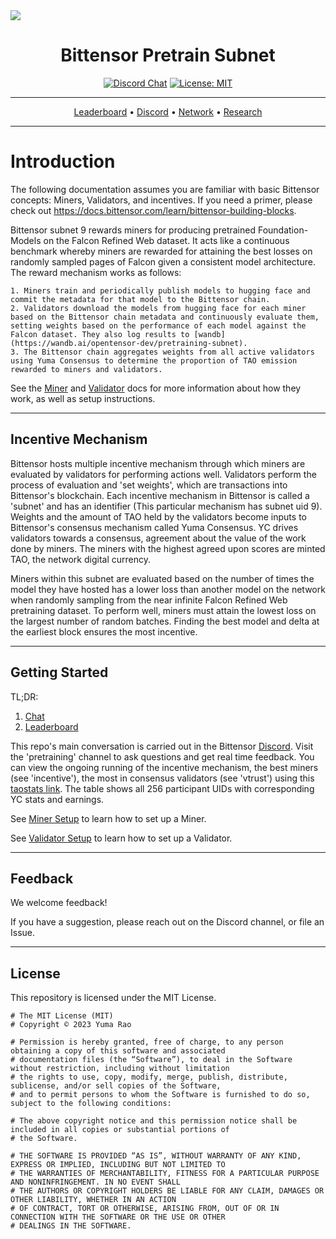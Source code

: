<picture>
    <source srcset="./assets/macrocosmos-white.png"  media="(prefers-color-scheme: dark)">
    <source srcset="./assets/macrocosmos-black.png"  media="(prefers-color-scheme: light)">
    <img src="macrocosmos-black.png">
</picture>

<div align="center">

# **Bittensor Pretrain Subnet** <!-- omit in toc -->
[![Discord Chat](https://img.shields.io/discord/308323056592486420.svg)](https://discord.gg/bittensor)
[![License: MIT](https://img.shields.io/badge/License-MIT-yellow.svg)](https://opensource.org/licenses/MIT) 

---

[Leaderboard](https://huggingface.co/spaces/RaoFoundation/pretraining-leaderboard) • [Discord](https://discord.gg/bittensor) • [Network](https://taostats.io/subnets/netuid-9/) • [Research](https://bittensor.com/whitepaper) 
</div>

---

# Introduction

The following documentation assumes you are familiar with basic Bittensor concepts: Miners, Validators, and incentives. If you need a primer, please check out https://docs.bittensor.com/learn/bittensor-building-blocks.

Bittensor subnet 9 rewards miners for producing pretrained Foundation-Models on the Falcon Refined Web dataset. It acts like a continuous benchmark whereby miners are rewarded for attaining the best losses on randomly sampled pages of Falcon given a consistent model architecture. The reward mechanism works as follows:

    1. Miners train and periodically publish models to hugging face and commit the metadata for that model to the Bittensor chain.
    2. Validators download the models from hugging face for each miner based on the Bittensor chain metadata and continuously evaluate them, setting weights based on the performance of each model against the Falcon dataset. They also log results to [wandb](https://wandb.ai/opentensor-dev/pretraining-subnet).
    3. The Bittensor chain aggregates weights from all active validators using Yuma Consensus to determine the proportion of TAO emission rewarded to miners and validators. 

See the [Miner](docs/miner.md) and [Validator](docs/validator.md) docs for more information about how they work, as well as setup instructions.

---

## Incentive Mechanism

Bittensor hosts multiple incentive mechanism through which miners are evaluated by validators for performing actions well. Validators perform the process of evaluation and 'set weights', which are transactions into Bittensor's blockchain. Each incentive mechanism in Bittensor is called a 'subnet' and has an identifier (This particular mechanism has subnet uid 9). Weights and the amount of TAO held by the validators become inputs to Bittensor's consensus mechanism called Yuma Consensus. YC drives validators towards a consensus, agreement about the value of the work done by miners. The miners with the highest agreed upon scores are minted TAO, the network digital currency.

Miners within this subnet are evaluated based on the number of times the model they have hosted has a lower loss than another model on the network when randomly sampling from the near infinite Falcon Refined Web pretraining dataset. To perform well, miners must attain the lowest loss on the largest number of random batches. Finding the best model and delta at the earliest block ensures the most incentive.

---

## Getting Started

TL;DR:
1. [Chat](https://discord.gg/bittensor)
2. [Leaderboard](https://huggingface.co/spaces/RaoFoundation/pretraining-leaderboard)

This repo's main conversation is carried out in the Bittensor [Discord](https://discord.gg/bittensor). Visit the 'pretraining' channel to ask questions and get real time feedback. You can view the ongoing running of the incentive mechanism, the best miners (see 'incentive'), the most in consensus validators (see 'vtrust') using this [taostats link](https://taostats.io/subnets/netuid-9/). The table shows all 256 participant UIDs with corresponding YC stats and earnings. 

See [Miner Setup](docs/miner.md#getting-started) to learn how to set up a Miner.

See [Validator Setup](docs/validator.md#getting-started) to learn how to set up a Validator.

---

## Feedback

We welcome feedback!

If you have a suggestion, please reach out on the Discord channel, or file an Issue.

---

## License
This repository is licensed under the MIT License.
```text
# The MIT License (MIT)
# Copyright © 2023 Yuma Rao

# Permission is hereby granted, free of charge, to any person obtaining a copy of this software and associated
# documentation files (the “Software”), to deal in the Software without restriction, including without limitation
# the rights to use, copy, modify, merge, publish, distribute, sublicense, and/or sell copies of the Software,
# and to permit persons to whom the Software is furnished to do so, subject to the following conditions:

# The above copyright notice and this permission notice shall be included in all copies or substantial portions of
# the Software.

# THE SOFTWARE IS PROVIDED “AS IS”, WITHOUT WARRANTY OF ANY KIND, EXPRESS OR IMPLIED, INCLUDING BUT NOT LIMITED TO
# THE WARRANTIES OF MERCHANTABILITY, FITNESS FOR A PARTICULAR PURPOSE AND NONINFRINGEMENT. IN NO EVENT SHALL
# THE AUTHORS OR COPYRIGHT HOLDERS BE LIABLE FOR ANY CLAIM, DAMAGES OR OTHER LIABILITY, WHETHER IN AN ACTION
# OF CONTRACT, TORT OR OTHERWISE, ARISING FROM, OUT OF OR IN CONNECTION WITH THE SOFTWARE OR THE USE OR OTHER
# DEALINGS IN THE SOFTWARE.
```
